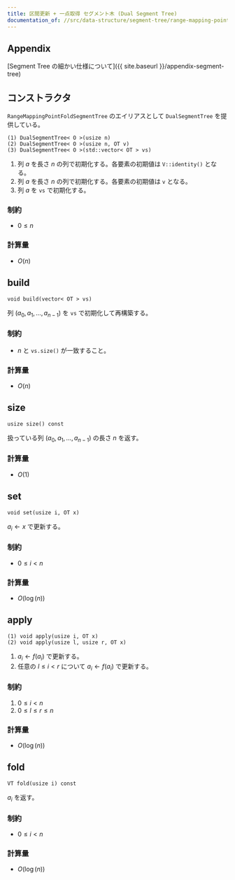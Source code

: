 ```yaml
---
title: 区間更新 + 一点取得 セグメント木 (Dual Segment Tree)
documentation_of: //src/data-structure/segment-tree/range-mapping-point-fold-segment-tree.hpp
---
```


## Appendix
[Segment Tree の細かい仕様について]({{ site.baseurl }}/appendix-segment-tree)

## コンストラクタ
`RangeMappingPointFoldSegmentTree` のエイリアスとして `DualSegmentTree` を提供している。

```
(1) DualSegmentTree< O >(usize n)
(2) DualSegmentTree< O >(usize n, OT v)
(3) DualSegmentTree< O >(std::vector< OT > vs)
```

1. 列 $a$ を長さ $n$ の列で初期化する。各要素の初期値は `V::identity()` となる。
2. 列 $a$ を長さ $n$ の列で初期化する。各要素の初期値は `v` となる。
3. 列 $a$ を `vs` で初期化する。

### 制約
- $0 \leq n$

### 計算量
- $O(n)$

## build
```
void build(vector< OT > vs)
```

列 $(a_0, a_1, \dots, a_{n-1})$ を `vs` で初期化して再構築する。

### 制約
- $n$ と `vs.size()` が一致すること。

### 計算量
- $O(n)$

## size
```
usize size() const
```

扱っている列 $(a_0, a_1, \dots, a_{n - 1})$ の長さ $n$ を返す。

### 計算量
- $O(1)$

## set
```
void set(usize i, OT x)
```

$a_i \leftarrow x$ で更新する。

### 制約
- $0 \leq i < n$

### 計算量
- $O(\log(n))$

## apply
```
(1) void apply(usize i, OT x)
(2) void apply(usize l, usize r, OT x)
```

1. $a_i \leftarrow f(a_i)$ で更新する。
2. 任意の $l \leq i < r$ について $a_i \leftarrow f(a_i)$ で更新する。

### 制約
1. $0 \leq i < n$
2. $0 \leq l \leq r \leq n$

### 計算量
- $O(\log(n))$

## fold
```
VT fold(usize i) const
```

$a_i$ を返す。

### 制約
- $0 \leq i < n$

### 計算量
- $O(\log(n))$
